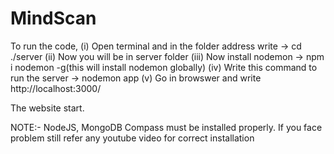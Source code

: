 # MindScan 

To run the code, 
(i)   Open terminal and in the folder address write -> cd ./server
(ii)  Now you will be in server folder
(iii) Now install nodemon -> npm i nodemon -g(this will install nodemon globally)
(iv)  Write this command to run the server -> nodemon app
(v)   Go in browswer and write http://localhost:3000/

The website start.

NOTE:- NodeJS, MongoDB Compass must be installed properly. If you face problem still refer any youtube video for correct installation